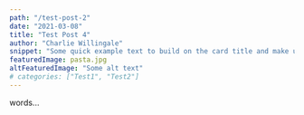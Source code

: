 ```yaml
---
path: "/test-post-2"
date: "2021-03-08"
title: "Test Post 4"
author: "Charlie Willingale"
snippet: "Some quick example text to build on the card title and make up the bulk of the card's content."
featuredImage: pasta.jpg
altFeaturedImage: "Some alt text"
# categories: ["Test1", "Test2"]
---
```


words...